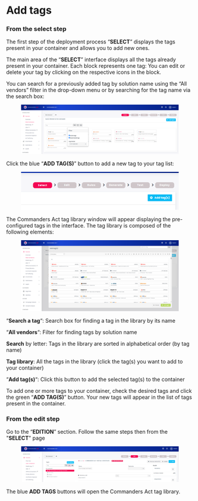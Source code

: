 # Add tags

### From the select step

The first step of the deployment process “**SELECT**” displays the tags present in your container and allows you to add new ones.

The main area of the “**SELECT**” interface displays all the tags already present in your container. Each block represents one tag: You can edit or delete your tag by clicking on the respective icons in the block.

You can search for a previously added tag by solution name using the “All vendors” filter in the drop-down menu or by searching for the tag name via the search box:

<figure><img src="../../../../../../.gitbook/assets/image (56).png" alt=""><figcaption></figcaption></figure>

Click the blue “**ADD TAG(S)**” button to add a new tag to your tag list:[\
](https://community.commandersact.com/wp-content/uploads/sites/2/2016/01/ADD_T_BUTTON.png)

<figure><img src="../../../../../../.gitbook/assets/image (5) (1) (1) (1) (1) (1).png" alt=""><figcaption></figcaption></figure>

The Commanders Act tag library window will appear displaying the pre-configured tags in the interface. The tag library is composed of the following elements:[\
](https://community.commandersact.com/wp-content/uploads/sites/2/2016/01/LIBRARY.png)

<figure><img src="../../../../../../.gitbook/assets/image (53).png" alt=""><figcaption></figcaption></figure>

“**Search a tag**“: Search box for finding a tag in the library by its name

“**All vendors**“: Filter for finding tags by solution name

**Search** by letter: Tags in the library are sorted in alphabetical order (by tag name)

**Tag library**: All the tags in the library (click the tag(s) you want to add to your container)

“**Add tag(s)**“: Click this button to add the selected tag(s) to the container

To add one or more tags to your container, check the desired tags and click the green “**ADD TAG(S)**” button. Your new tags will appear in the list of tags present in the container.

### From the edit step

Go to the “**EDITION**” section. Follow the same steps then from the "**SELECT**" page



<figure><img src="../../../../../../.gitbook/assets/image (50).png" alt=""><figcaption></figcaption></figure>



The blue **ADD TAGS** buttons will open the Commanders Act tag library.
